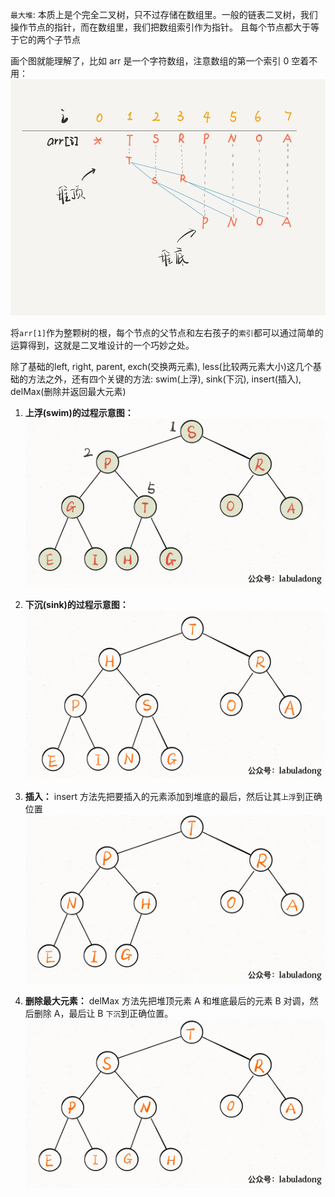 `最大堆`: 本质上是个完全二叉树，只不过存储在数组里。一般的链表二叉树，我们操作节点的指针，而在数组里，我们把数组索引作为指针。
且每个节点都大于等于它的两个子节点

画个图就能理解了，比如 arr 是一个字符数组，注意数组的第一个索引 0 空着不用：
![img](./picture/Maxpq.png)

将`arr[1]`作为整颗树的根，每个节点的父节点和左右孩子的`索引`都可以通过简单的运算得到，这就是二叉堆设计的一个巧妙之处。

除了基础的left, right, parent, exch(交换两元素), less(比较两元素大小)这几个基础的方法之外，还有四个关键的方法: swim(上浮), sink(下沉), insert(插入), delMax(删除并返回最大元素)

1. **上浮(swim)的过程示意图：**
![img](./picture/Maxpq-swim.gif)

2. **下沉(sink)的过程示意图：**
![img](./picture/Maxpq-sink.gif)

3. **插入：**
insert 方法先把要插入的元素添加到堆底的最后，然后让其`上浮`到正确位置
![img](./picture/Maxpq-insert.gif)

3. **删除最大元素：**
delMax 方法先把堆顶元素 A 和堆底最后的元素 B 对调，然后删除 A，最后让 B `下沉`到正确位置。
![img](./picture/Maxpq-delete.gif)